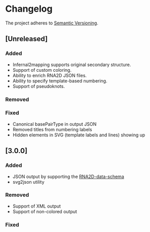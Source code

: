 # Changelog

The project adheres to [Semantic Versioning](https://semver.org/spec/v2.0.0.html).

##  [Unreleased]

### Added

- Infernal2mapping supports original secondary structure.
- Support of custom coloring.
- Ability to enrich RNA2D JSON files.
- Ability to specify template-based numbering.
- Support of pseudoknots.

### Removed

### Fixed

- Canonical basePairType in output JSON
- Removed titles from numbering labels
- Hidden elements in SVG (template labels and lines) showing up 

##  [3.0.0]

### Added

- JSON output by supporting the [RNA2D-data-schema](https://github.com/LDWLab/RNA2D-data-schema/)
- svg2json utility

### Removed

- Support of XML output
- Support of non-colored output

### Fixed

